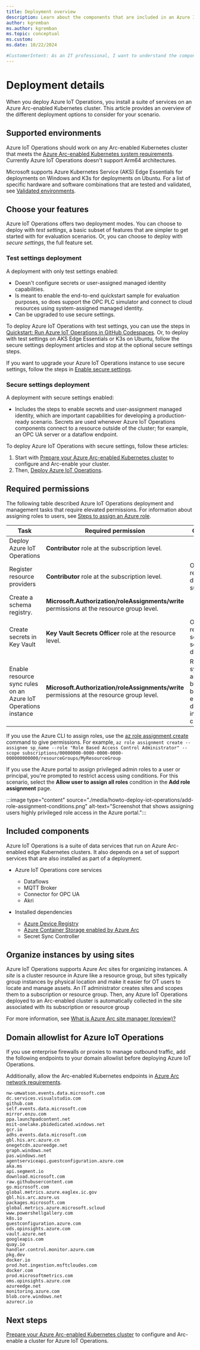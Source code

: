 ```yaml
---
title: Deployment overview
description: Learn about the components that are included in an Azure IoT Operations deployment and the different deployment options to consider for your scenario.
author: kgremban
ms.author: kgremban
ms.topic: conceptual
ms.custom:
ms.date: 10/22/2024

#CustomerIntent: As an IT professional, I want to understand the components and deployment details before I start using Azure IoT Operations.
---
```


# Deployment details

When you deploy Azure IoT Operations, you install a suite of services on an Azure Arc-enabled Kubernetes cluster. This article provides an overview of the different deployment options to consider for your scenario.

## Supported environments

Azure IoT Operations should work on any Arc-enabled Kubernetes cluster that meets the [Azure Arc-enabled Kubernetes system requirements](/azure/azure-arc/kubernetes/system-requirements). Currently Azure IoT Operations doesn't support Arm64 architectures.

Microsoft supports Azure Kubernetes Service (AKS) Edge Essentials for deployments on Windows and K3s for deployments on Ubuntu. For a list of specific hardware and software combinations that are tested and validated, see [Validated environments](../overview-iot-operations.md#validated-environments).

## Choose your features

Azure IoT Operations offers two deployment modes. You can choose to deploy with *test settings*, a basic subset of features that are simpler to get started with for evaluation scenarios. Or, you can choose to deploy with *secure settings*, the full feature set.

### Test settings deployment

A deployment with only test settings enabled:

* Doesn't configure secrets or user-assigned managed identity capabilities.
* Is meant to enable the end-to-end quickstart sample for evaluation purposes, so does support the OPC PLC simulator and connect to cloud resources using system-assigned managed identity.
* Can be upgraded to use secure settings.

To deploy Azure IoT Operations with test settings, you can use the steps in [Quickstart: Run Azure IoT Operations in GitHub Codespaces](../get-started-end-to-end-sample/quickstart-deploy.md). Or, to deploy with test settings on AKS Edge Essentials or K3s on Ubuntu, follow the secure settings deployment articles and stop at the optional secure settings steps.

If you want to upgrade your Azure IoT Operations instance to use secure settings, follow the steps in [Enable secure settings](./howto-enable-secure-settings.md).

### Secure settings deployment

A deployment with secure settings enabled:

* Includes the steps to enable secrets and user-assignment managed identity, which are important capabilities for developing a production-ready scenario. Secrets are used whenever Azure IoT Operations components connect to a resource outside of the cluster; for example, an OPC UA server or a dataflow endpoint.

To deploy Azure IoT Operations with secure settings, follow these articles:

1. Start with [Prepare your Azure Arc-enabled Kubernetes cluster](./howto-prepare-cluster.md) to configure and Arc-enable your cluster.
1. Then, [Deploy Azure IoT Operations](./howto-deploy-iot-operations.md).

## Required permissions

The following table described Azure IoT Operations deployment and management tasks that require elevated permissions. For information about assigning roles to users, see [Steps to assign an Azure role](../../role-based-access-control/role-assignments-steps.md).

| Task | Required permission | Comments |
| ---- | ------------------- | -------- |
| Deploy Azure IoT Operations | **Contributor** role at the subscription level. |  |
| Register resource providers | **Contributor** role at the subscription level. | Only required to do once per subscription. |
| Create a schema registry. | **Microsoft.Authorization/roleAssignments/write** permissions at the resource group level. |  |
| Create secrets in Key Vault | **Key Vault Secrets Officer** role at the resource level. | Only required for secure settings deployment. |
| Enable resource sync rules on an Azure IoT Operations instance | **Microsoft.Authorization/roleAssignments/write** permissions at the resource group level. | Resource sync rules are disabled by default, but can be enabled during instance creation. |

If you use the Azure CLI to assign roles, use the [az role assignment create](/cli/azure/role/assignment#az-role-assignment-create) command to give permissions. For example, `az role assignment create --assignee sp_name --role "Role Based Access Control Administrator" --scope subscriptions/00000000-0000-0000-0000-000000000000/resourceGroups/MyResourceGroup`

If you use the Azure portal to assign privileged admin roles to a user or principal, you're prompted to restrict access using conditions. For this scenario, select the **Allow user to assign all roles** condition in the **Add role assignment** page.

:::image type="content" source="./media/howto-deploy-iot-operations/add-role-assignment-conditions.png" alt-text="Screenshot that shows assigning users highly privileged role access in the Azure portal.":::

## Included components

Azure IoT Operations is a suite of data services that run on Azure Arc-enabled edge Kubernetes clusters. It also depends on a set of support services that are also installed as part of a deployment.

* Azure IoT Operations core services
  * Dataflows
  * MQTT Broker
  * Connector for OPC UA
  * Akri

* Installed dependencies
  * [Azure Device Registry](../discover-manage-assets/overview-manage-assets.md#store-assets-as-azure-resources-in-a-centralized-registry)
  * [Azure Container Storage enabled by Azure Arc](/azure/azure-arc/container-storage/overview)
  * Secret Sync Controller

## Organize instances by using sites

Azure IoT Operations supports Azure Arc sites for organizing instances. A _site_ is a cluster resource in Azure like a resource group, but sites typically group instances by physical location and make it easier for OT users to locate and manage assets. An IT administrator creates sites and scopes them to a subscription or resource group. Then, any Azure IoT Operations deployed to an Arc-enabled cluster is automatically collected in the site associated with its subscription or resource group

For more information, see [What is Azure Arc site manager (preview)?](/azure/azure-arc/site-manager/overview)

## Domain allowlist for Azure IoT Operations

If you use enterprise firewalls or proxies to manage outbound traffic, add the following endpoints to your domain allowlist before deploying Azure IoT Operations.

Additionally, allow the Arc-enabled Kubernetes endpoints in [Azure Arc network requirements](/azure/azure-arc/network-requirements-consolidated).

```text
nw-umwatson.events.data.microsoft.com 
dc.services.visualstudio.com 
github.com 
self.events.data.microsoft.com 
mirror.enzu.com 
ppa.launchpadcontent.net 
msit-onelake.pbidedicated.windows.net 
gcr.io 
adhs.events.data.microsoft.com 
gbl.his.arc.azure.cn 
onegetcdn.azureedge.net 
graph.windows.net 
pas.windows.net 
agentserviceapi.guestconfiguration.azure.com 
aka.ms 
api.segment.io 
download.microsoft.com 
raw.githubusercontent.com 
go.microsoft.com 
global.metrics.azure.eaglex.ic.gov 
gbl.his.arc.azure.us 
packages.microsoft.com 
global.metrics.azure.microsoft.scloud 
www.powershellgallery.com
k8s.io 
guestconfiguration.azure.com 
ods.opinsights.azure.com 
vault.azure.net 
googleapis.com 
quay.io 
handler.control.monitor.azure.com 
pkg.dev 
docker.io 
prod.hot.ingestion.msftcloudes.com 
docker.com 
prod.microsoftmetrics.com 
oms.opinsights.azure.com 
azureedge.net 
monitoring.azure.com
blob.core.windows.net 
azurecr.io
```

## Next steps

[Prepare your Azure Arc-enabled Kubernetes cluster](./howto-prepare-cluster.md) to configure and Arc-enable a cluster for Azure IoT Operations.